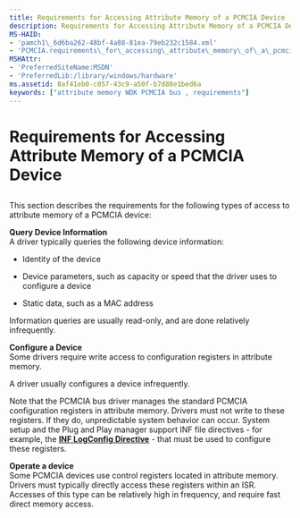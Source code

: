 ```yaml
---
title: Requirements for Accessing Attribute Memory of a PCMCIA Device
description: Requirements for Accessing Attribute Memory of a PCMCIA Device
MS-HAID:
- 'pamch1\_6d6ba262-48bf-4a88-81ea-79eb232c1584.xml'
- 'PCMCIA.requirements\_for\_accessing\_attribute\_memory\_of\_a\_pcmcia\_device'
MSHAttr:
- 'PreferredSiteName:MSDN'
- 'PreferredLib:/library/windows/hardware'
ms.assetid: 8af41eb0-c057-43c9-a50f-b7d88e1bed6a
keywords: ["attribute memory WDK PCMCIA bus , requirements"]
---
```


# Requirements for Accessing Attribute Memory of a PCMCIA Device


## <a href="" id="ddk-requirements-for-accessing-attribute-memory-of-a-pcmcia-device-kg"></a>


This section describes the requirements for the following types of access to attribute memory of a PCMCIA device:

<a href="" id="query-device-information"></a>**Query Device Information**  
A driver typically queries the following device information:

-   Identity of the device

-   Device parameters, such as capacity or speed that the driver uses to configure a device

-   Static data, such as a MAC address

Information queries are usually read-only, and are done relatively infrequently.

<a href="" id="configure-a-device"></a>**Configure a Device**  
Some drivers require write access to configuration registers in attribute memory.

A driver usually configures a device infrequently.

Note that the PCMCIA bus driver manages the standard PCMCIA configuration registers in attribute memory. Drivers must not write to these registers. If they do, unpredictable system behavior can occur. System setup and the Plug and Play manager support INF file directives - for example, the [**INF LogConfig Directive**](https://msdn.microsoft.com/library/windows/hardware/ff547448) - that must be used to configure these registers.

<a href="" id="operate-a-device"></a>**Operate a device**  
Some PCMCIA devices use control registers located in attribute memory. Drivers must typically directly access these registers within an ISR. Accesses of this type can be relatively high in frequency, and require fast direct memory access.

 

 





